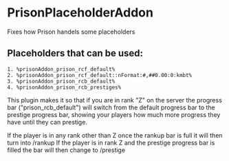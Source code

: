 # PrisonPlaceholderAddon
Fixes how Prison handels some placeholders

## Placeholders that can be used:
```
1. %prisonAddon_prison_rcf_default%
2. %prisonAddon_prison_rcf_default::nFormat:#,##0.00:0:kmbt%
3. %prisonAddon_prison_rcb_default%
4. %prisonAddon_prison_rcb_prestiges%
```

This plugin makes it so that if you are in rank "Z" on the server the progress bar ("prison_rcb_default") will switch from the default progress bar
to the prestige progress bar, showing your players how much more progress they have until they can prestige.

If the player is in any rank other than Z once the rankup bar is full it will then turn into /rankup
If the player is in rank Z and the prestige progress bar is filled the bar will then change to /prestige
